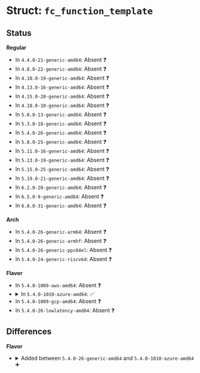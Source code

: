 # Struct: <code>fc_function_template</code>

## Status
<b>Regular</b>
<ul>
<li>
In <code>4.4.0-21-generic-amd64</code>: Absent ❓
</li>
<li>
In <code>4.8.0-22-generic-amd64</code>: Absent ❓
</li>
<li>
In <code>4.10.0-19-generic-amd64</code>: Absent ❓
</li>
<li>
In <code>4.13.0-16-generic-amd64</code>: Absent ❓
</li>
<li>
In <code>4.15.0-20-generic-amd64</code>: Absent ❓
</li>
<li>
In <code>4.18.0-10-generic-amd64</code>: Absent ❓
</li>
<li>
In <code>5.0.0-13-generic-amd64</code>: Absent ❓
</li>
<li>
In <code>5.3.0-18-generic-amd64</code>: Absent ❓
</li>
<li>
In <code>5.4.0-26-generic-amd64</code>: Absent ❓
</li>
<li>
In <code>5.8.0-25-generic-amd64</code>: Absent ❓
</li>
<li>
In <code>5.11.0-16-generic-amd64</code>: Absent ❓
</li>
<li>
In <code>5.13.0-19-generic-amd64</code>: Absent ❓
</li>
<li>
In <code>5.15.0-25-generic-amd64</code>: Absent ❓
</li>
<li>
In <code>5.19.0-21-generic-amd64</code>: Absent ❓
</li>
<li>
In <code>6.2.0-20-generic-amd64</code>: Absent ❓
</li>
<li>
In <code>6.5.0-9-generic-amd64</code>: Absent ❓
</li>
<li>
In <code>6.8.0-31-generic-amd64</code>: Absent ❓
</li>
</ul>
<b>Arch</b>
<ul>
<li>
In <code>5.4.0-26-generic-arm64</code>: Absent ❓
</li>
<li>
In <code>5.4.0-26-generic-armhf</code>: Absent ❓
</li>
<li>
In <code>5.4.0-26-generic-ppc64el</code>: Absent ❓
</li>
<li>
In <code>5.4.0-24-generic-riscv64</code>: Absent ❓
</li>
</ul>
<b>Flavor</b>
<ul>
<li>
In <code>5.4.0-1009-aws-amd64</code>: Absent ❓
</li>
<li>
<details>
<summary>In <code>5.4.0-1010-azure-amd64</code>: ✅</summary>

```c
struct fc_function_template {
    void (*)(struct fc_rport *) get_rport_dev_loss_tmo;
    void (*)(struct fc_rport *, u32) set_rport_dev_loss_tmo;
    void (*)(struct scsi_target *) get_starget_node_name;
    void (*)(struct scsi_target *) get_starget_port_name;
    void (*)(struct scsi_target *) get_starget_port_id;
    void (*)(struct Scsi_Host *) get_host_port_id;
    void (*)(struct Scsi_Host *) get_host_port_type;
    void (*)(struct Scsi_Host *) get_host_port_state;
    void (*)(struct Scsi_Host *) get_host_active_fc4s;
    void (*)(struct Scsi_Host *) get_host_speed;
    void (*)(struct Scsi_Host *) get_host_fabric_name;
    void (*)(struct Scsi_Host *) get_host_symbolic_name;
    void (*)(struct Scsi_Host *) set_host_system_hostname;
    struct fc_host_statistics * (*)(struct Scsi_Host *) get_fc_host_stats;
    void (*)(struct Scsi_Host *) reset_fc_host_stats;
    int (*)(struct Scsi_Host *) issue_fc_host_lip;
    void (*)(struct fc_rport *) dev_loss_tmo_callbk;
    void (*)(struct fc_rport *) terminate_rport_io;
    void (*)(struct fc_vport *) set_vport_symbolic_name;
    int (*)(struct fc_vport *, bool) vport_create;
    int (*)(struct fc_vport *, bool) vport_disable;
    int (*)(struct fc_vport *) vport_delete;
    int (*)(struct bsg_job *) bsg_request;
    int (*)(struct bsg_job *) bsg_timeout;
    u32 dd_fcrport_size;
    u32 dd_fcvport_size;
    u32 dd_bsg_size;
    long unsigned int show_rport_maxframe_size;
    long unsigned int show_rport_supported_classes;
    long unsigned int show_rport_dev_loss_tmo;
    long unsigned int show_starget_node_name;
    long unsigned int show_starget_port_name;
    long unsigned int show_starget_port_id;
    long unsigned int show_host_node_name;
    long unsigned int show_host_port_name;
    long unsigned int show_host_permanent_port_name;
    long unsigned int show_host_supported_classes;
    long unsigned int show_host_supported_fc4s;
    long unsigned int show_host_supported_speeds;
    long unsigned int show_host_maxframe_size;
    long unsigned int show_host_serial_number;
    long unsigned int show_host_manufacturer;
    long unsigned int show_host_model;
    long unsigned int show_host_model_description;
    long unsigned int show_host_hardware_version;
    long unsigned int show_host_driver_version;
    long unsigned int show_host_firmware_version;
    long unsigned int show_host_optionrom_version;
    long unsigned int show_host_port_id;
    long unsigned int show_host_port_type;
    long unsigned int show_host_port_state;
    long unsigned int show_host_active_fc4s;
    long unsigned int show_host_speed;
    long unsigned int show_host_fabric_name;
    long unsigned int show_host_symbolic_name;
    long unsigned int show_host_system_hostname;
    long unsigned int disable_target_scan;
}
```
</details>
</li>
<li>
In <code>5.4.0-1009-gcp-amd64</code>: Absent ❓
</li>
<li>
In <code>5.4.0-26-lowlatency-amd64</code>: Absent ❓
</li>
</ul>

## Differences
<b>Flavor</b>
<ul>
<li>
<details>
<summary>Added between <code>5.4.0-26-generic-amd64</code> and <code>5.4.0-1010-azure-amd64</code> ➕</summary>

```c
struct fc_function_template {
    void (*)(struct fc_rport *) get_rport_dev_loss_tmo;
    void (*)(struct fc_rport *, u32) set_rport_dev_loss_tmo;
    void (*)(struct scsi_target *) get_starget_node_name;
    void (*)(struct scsi_target *) get_starget_port_name;
    void (*)(struct scsi_target *) get_starget_port_id;
    void (*)(struct Scsi_Host *) get_host_port_id;
    void (*)(struct Scsi_Host *) get_host_port_type;
    void (*)(struct Scsi_Host *) get_host_port_state;
    void (*)(struct Scsi_Host *) get_host_active_fc4s;
    void (*)(struct Scsi_Host *) get_host_speed;
    void (*)(struct Scsi_Host *) get_host_fabric_name;
    void (*)(struct Scsi_Host *) get_host_symbolic_name;
    void (*)(struct Scsi_Host *) set_host_system_hostname;
    struct fc_host_statistics * (*)(struct Scsi_Host *) get_fc_host_stats;
    void (*)(struct Scsi_Host *) reset_fc_host_stats;
    int (*)(struct Scsi_Host *) issue_fc_host_lip;
    void (*)(struct fc_rport *) dev_loss_tmo_callbk;
    void (*)(struct fc_rport *) terminate_rport_io;
    void (*)(struct fc_vport *) set_vport_symbolic_name;
    int (*)(struct fc_vport *, bool) vport_create;
    int (*)(struct fc_vport *, bool) vport_disable;
    int (*)(struct fc_vport *) vport_delete;
    int (*)(struct bsg_job *) bsg_request;
    int (*)(struct bsg_job *) bsg_timeout;
    u32 dd_fcrport_size;
    u32 dd_fcvport_size;
    u32 dd_bsg_size;
    long unsigned int show_rport_maxframe_size;
    long unsigned int show_rport_supported_classes;
    long unsigned int show_rport_dev_loss_tmo;
    long unsigned int show_starget_node_name;
    long unsigned int show_starget_port_name;
    long unsigned int show_starget_port_id;
    long unsigned int show_host_node_name;
    long unsigned int show_host_port_name;
    long unsigned int show_host_permanent_port_name;
    long unsigned int show_host_supported_classes;
    long unsigned int show_host_supported_fc4s;
    long unsigned int show_host_supported_speeds;
    long unsigned int show_host_maxframe_size;
    long unsigned int show_host_serial_number;
    long unsigned int show_host_manufacturer;
    long unsigned int show_host_model;
    long unsigned int show_host_model_description;
    long unsigned int show_host_hardware_version;
    long unsigned int show_host_driver_version;
    long unsigned int show_host_firmware_version;
    long unsigned int show_host_optionrom_version;
    long unsigned int show_host_port_id;
    long unsigned int show_host_port_type;
    long unsigned int show_host_port_state;
    long unsigned int show_host_active_fc4s;
    long unsigned int show_host_speed;
    long unsigned int show_host_fabric_name;
    long unsigned int show_host_symbolic_name;
    long unsigned int show_host_system_hostname;
    long unsigned int disable_target_scan;
}
```
</details>
</li>
</ul>
